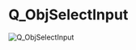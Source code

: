 # Q_ObjSelectInput
![Q_ObjSelectInput](https://user-images.githubusercontent.com/116869307/214148166-50d7f308-5767-4b09-b5a9-cd6f4e61bd5b.png)
